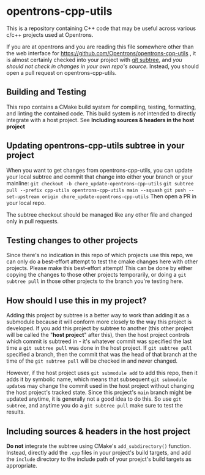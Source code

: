 # opentrons-cpp-utils

This is a repository containing C++ code that may be useful across various c/c++ projects used at Opentrons.

If you are at opentrons and you are reading this file somewhere other than the web interface for https://github.com/Opentrons/opentrons-cpp-utils , it is almost certainly checked into your project with [git subtree](https://www.atlassian.com/git/tutorials/git-subtree), and *you should not check in changes in your own repo's source.* Instead, you should open a pull request on opentrons-cpp-utils.

## Building and Testing

This repo contains a CMake build system for compiling, testing, formatting, and linting the contained code. This build system is _not_ intended to directly integrate with a host project. See __Including sources & headers in the host project__

## Updating opentrons-cpp-utils subtree in your project

When you want to get changes from opentrons-cpp-utils, you can update your local subtree and commit that change into either your branch or your mainline:
`git checkout -b chore_update-opentrons-cpp-utils`
`git subtree pull --prefix cpp-utils opentrons-cpp-utils main --squash`
`git push --set-upstream origin chore_update-opentrons-cpp-utils`
Then open a PR in your local repo.

The subtree checkout should be managed like any other file and changed only in pull requests.

## Testing changes to other projects

Since there's no indication in this repo of which projects use this repo, we can only do a best-effort attempt to test the cmake changes here with other projects. Please make this best-effort attempt! This can be done by either copying the changes to those other projects temporarily, or doing a `git subtree pull` in those other projects to the branch you're testing here.

## How should I use this in my project?

Adding this project by subtree is a better way to work than adding it as a submodule because it will conform more closely to the way this project is developed. If you add this project by subtree to another (this other project will be called the "__host project__" after this), then the host project controls which commit is subtreed in - it's whatever commit was specified the last time a `git subtree pull` was done in the host project. If `git subtree pull` specified a branch, then the commit that was the head of that branch at the time of the `git subtree pull` will be checked in and never changed.

However, if the host project uses `git submodule add` to add this repo, then it adds it by symbolic name, which means that subsequent `git submodule update`s may change the commit used in the host project without changing the host project's tracked state. Since this project's `main` branch might be updated anytime, it is generally not a good idea to do this. So use `git subtree`, and anytime you do a `git subtree pull` make sure to test the results.

## Including sources & headers in the host project

__Do not__ integrate the subtree using CMake's `add_subdirectory()` function. Instead, directly add the `.cpp` files in your project's build targets, and add the `include` directory to the include path of your proejct's build targets as appropriate.

